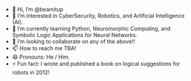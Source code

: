 - 👋 Hi, I’m @beamitup
- 👀 I’m interested in CyberSecurity, Robotics, and Artificial Intelligence (AI).
- 🌱 I’m currently learning Python, Neuromorphic Computing, and Symbolic Logic Applications for Neural Networks.
- 💞️ I’m looking to collaborate on any of the above!!
- 📫 How to reach me TBA!
- 😄 Pronouns: He / Him.
- ⚡ Fun fact: I wrote and published a book on logical suggestions for robots in 2012!

<!---
beamitup/beamitup is a ✨ special ✨ repository because its `README.md` (this file) appears on your GitHub profile.
You can click the Preview link to take a look at your changes.
--->
